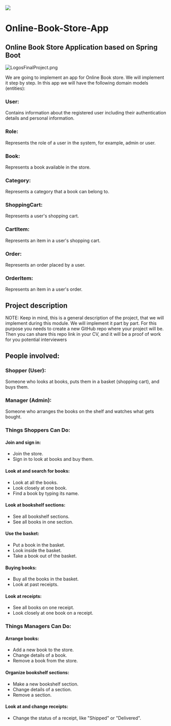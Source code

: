 
![](/Users/a1111/Downloads/1326370.png)
# Online-Book-Store-App
## Online Book Store Application based on Spring Boot

![LogosFinalProject.png](..%2F..%2FDocuments%2FGraphic%2FLogosFinalProject.png)

We are going to implement an app for Online Book store. We will implement it step by step. In this app we will have the following domain models (entities):

### User:
Contains information about the registered user including their authentication details and personal information.
### Role:
Represents the role of a user in the system, for example, admin or user.
### Book:
Represents a book available in the store.
### Category:
Represents a category that a book can belong to.
### ShoppingCart:
Represents a user's shopping cart.
### CartItem:
Represents an item in a user's shopping cart.
### Order:
Represents an order placed by a user.
### OrderItem:
Represents an item in a user's order.

## Project description

NOTE: Keep in mind, this is a general description of the project, that we will implement during this module. We will implement it part by part. For this purpose you needs to create a new GitHub repo where your project will be. Then you can share this repo link in your CV, and it will be a proof of work for you potential interviewers

## People involved:

### Shopper (User):
Someone who looks at books, puts them in a basket (shopping cart), and buys them.
### Manager (Admin):
Someone who arranges the books on the shelf and watches what gets bought.

### Things Shoppers Can Do:

#### Join and sign in:
* Join the store.
* Sign in to look at books and buy them.
#### Look at and search for books:
* Look at all the books.
* Look closely at one book.
* Find a book by typing its name.
#### Look at bookshelf sections:
* See all bookshelf sections.
* See all books in one section.
#### Use the basket:
* Put a book in the basket.
* Look inside the basket.
* Take a book out of the basket.
#### Buying books:
* Buy all the books in the basket.
* Look at past receipts.
#### Look at receipts:
* See all books on one receipt.
* Look closely at one book on a receipt.

### Things Managers Can Do:

#### Arrange books:
* Add a new book to the store.
* Change details of a book.
* Remove a book from the store.
#### Organize bookshelf sections:
* Make a new bookshelf section.
* Change details of a section.
* Remove a section.
#### Look at and change receipts:
* Change the status of a receipt, like "Shipped" or "Delivered".
